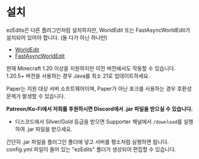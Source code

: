 # 설치

ezEdits은 다른 플러그인처럼 설치하지만, WorldEdit 또는 FastAsyncWorldEdit가 설치되어 있어야 합니다. (둘 다가 아닌 하나만)

* [WorldEdit](https://modrinth.com/plugin/worldedit)
* [FastAsyncWorldEdit](https://www.spigotmc.org/resources/fastasyncworldedit.13932/)

현재 Minecraft 1.20 이상을 지원하지만 이전 버전에서도 작동할 수 있습니다.\
1.20.5+ 버전을 사용하는 경우 Java를 최소 21로 업데이트하세요.



Paper는 지원 대상 서버 소프트웨어이며, Paper가 아닌 포크를 사용하는 경우 호환성 문제가 발생할 수 있습니다.



**Patreon/Ko-Fi에서 저희를 후원하시면 Discord에서 .jar 파일을 받으실 수 있습니다.**

- 디스코드에서 Silver/Gold 등급을 받으면 Supporter 채널에서 `/download`를 실행하여 .jar 파일을 받으세요.



간단히 .jar 파일을 플러그인 폴더에 넣고 서버를 평소처럼 실행하면 됩니다. config.yml 파일이 들어 있는 "ezEdits" 폴더가 생성되어 편집할 수 있습니다.&#x20;